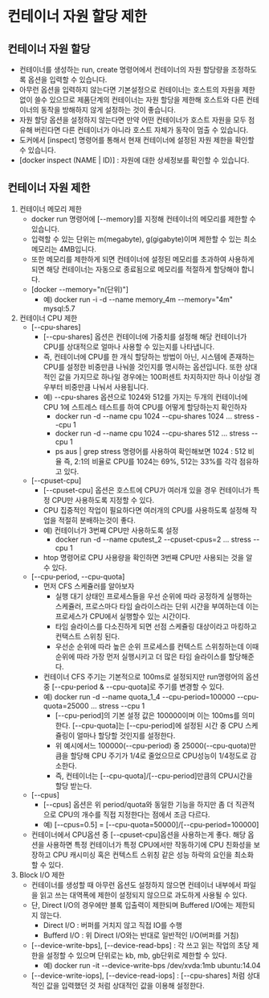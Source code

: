 # 컨테이너 자원 할당 제한

## 컨테이너 자원 할당
- 컨테이너를 생성하는 run, create 명령어에서 컨테이너의 자원 할당량을 조정하도록 옵션을 입력할 수 있습니다.
- 아무런 옵션을 입력하지 않는다면 기본설정으로 컨테이너는 호스트의 자원을 제한 없이 쓸수 있으므로 제품단계의 컨테이너는 자원 할당을 제한해 호스트와 다른 컨테이너의 동작을 방해하지 않게 설정하는 것이 좋습니다.
- 자원 할당 옵션을 설정하지 않는다면 만약 어떤 컨테이너가 호스트 자원을 모두 점유해 버린다면 다른 컨테이너가 아니라 호스트 자체가 동작이 멈출 수 있습니다.
- 도커에서 [inspect] 명령어를 통해서 현재 컨테이너에 설정된 자원 제한을 확인할 수 있습니다.
- [docker inspect (NAME | ID)] : 자원에 대한 상세정보를 확인할 수 있습니다.

## 컨테이너 자원 제한
1. 컨테이너 메모리 제한
    - docker run 명령어에 [--memory]를 지정해 컨테이너의 메모리를 제한할 수 있습니다.
    - 입력할 수 있는 단위는 m(megabyte), g(gigabyte)이며 제한할 수 있는 최소 메모리는 4MB입니다.
    - 또한 메모리를 제한하게 되면 컨테이너에 설정된 메모리를 초과하여 사용하게 되면 해당 컨테이너는 자동으로 종료됨으로 메모리를 적절하게 할당해야 합니다.
    - [docker --memory="n(단위)"] 
        - 예) docker run -i -d --name memory_4m --memory="4m" mysql:5.7
2. 컨테이너 CPU 제한
    - [--cpu-shares]
        - [--cpu-shares] 옵션은 컨테이너에 가중치를 설정해 해당 컨테이너가 CPU를 상대적으로 얼마나 사용할 수 있는지를 나타냅니다.
        - 즉, 컨테이너에 CPU를 한 개식 할당하는 방법이 아닌, 시스템에 존재하는 CPU를 설정한 비중만큼 나눠쓸 것인지를 명시하는 옵션입니다. 또한 상대적인 값을 가지므로 하나일 경우에는 100퍼센트 차지하지만 하나 이상일 경우부터 비중만큼 나눠서 사용됩니다.
        - 예) --cpu-shares 옵션으로 1024와 512를 가지는 두개의 컨테이너에 CPU 1에 스트레스 테스트를 하여 CPU를 어떻게 할당하는지 확인하자
            - docker run -d --name cpu 1024 --cpu-shares 1024 ... stress --cpu 1
            - docker run -d --name cpu 1024 --cpu-shares 512 ... stress --cpu 1
            - ps aus | grep stress 명령어를 사용하여 확인해보면 1024 : 512 비율 즉, 2:1의 비율로 CPU를 1024는 69%, 512는 33%를 각각 점유하고 있다.
    - [--cpuset-cpu]
        - [--cpuset-cpu] 옵션은 호스트에 CPU가 여러개 있을 경우 컨테이너가 특정 CPU만 사용하도록 지정할 수 있다.
        - CPU 집중적인 작업이 필요하다면 여러개의 CPU를 사용하도록 설정해 작업을 적절히 분배하는것이 좋다.
        - 예) 컨테이너가 3번째 CPU만 사용하도록 설정
            - docker run -d --name cputest_2 --cpuset-cpus=2 ... stress --cpu 1
        - htop 명령어로 CPU 사용량을 확인하면 3번째 CPU만 사용되는 것을 알 수 있다.
    - [--cpu-period, --cpu-quota]
        - 먼저 CFS 스케쥴러를 알아보자
            - 실행 대기 상태인 프로세스들을 우선 순위에 따라 공정하게 실행하는 스케쥴러, 프로스마다 타임 슬라이스라는 단위 시간을 부여하는데 이는 프로세스가 CPU에서 실행할수 있는 시간이다.
            - 타임 슬라이스를 다소진하게 되면 선점 스케쥴링 대상이라고 마킹하고 컨택스트 스위칭 된다.
            - 우선순 순위에 따라 높은 순위 프로세스를 컨텍스트 스위칭하는데 이때 순위에 따라 가장 먼저 실행시키고 더 많은 타임 슬라이스를 할당해준다.
        - 컨테이너 CFS 주기는 기본적으로 100ms로 설정되지만 run명령어의 옵션 중 [--cpu-period & --cpu-quota]로 주기를 변경할 수 있다.
        - 예) docker run -d --name quota_1_4 --cpu-period=100000 --cpu-quota=25000 ... stress --cpu 1
            - [--cpu-period]의 기본 설정 값은 100000이며 이는 100ms를 의미한다. [--cpu-quota]는 [--cpu-period]에 설정된 시간 중 CPU 스케쥴링이 얼마나 할당할 것인지를 설정한다.
            - 위 예시에서느 100000(--cpu-period) 중 25000(--cpu-quota)만큼을 할당해 CPU 주기가 1/4로 줄었으므로 CPU성능이 1/4정도로 감소한다.
            - 즉, 컨테이너는 [--cpu-quota]/[--cpu-period]만큼의 CPU시간을 할당 받는다.
    - [--cpus]
        - [--cpus] 옵션은 위 period/quota와 동일한 기능을 하지만 좀 더 직관적으로 CPU의 개수를 직접 지정한다는 점에서 조금 다르다.
        - 예) [--cpus=0.5] = [--cpu-quota=50000]/[--cpu-period=100000]
    - 컨테이너에서 CPU옵션 중 [--cpuset-cpu]옵션을 사용하는게 좋다. 해당 옵션을 사용하면 특정 컨테이너가 특정 CPU에서만 작동하기에 CPU 친화성을 보장하고 CPU 캐시미싱 혹은 컨텍스트 스위칭 같은 성능 하락의 요인을 최소화 할 수 있다.
3. Block I/O 제한
    - 컨테이너를 생성할 때 아무런 옵션도 설정하지 않으면 컨테이너 내부에서 파일을 읽고 쓰는 대역폭에 제한이 설정되지 않으므로 과도하게 사용될 수 있다.
    - 단, Direct I/O의 경우에만 블록 입출력이 제한되며 Buffered I/O에는 제한되지 않는다.
        - Direct I/O : 버퍼를 거치지 않고 직접 IO를 수행
        - Bufferd I/O : 위 Direct I/O와는 반대로 일반적인 I/O(버퍼를 거침)
    - [--device-write-bps], [--device-read-bps] : 각 쓰고 읽는 작업의 초당 제한을 설정할 수 있으며 단위로는 kb, mb, gb단위로 제한할 수 있다.
        - 예) docker run -it --device-write-bps /dev/xvda:1mb ubuntu:14.04
    - [--device-write-iops], [--device-read-iops] : [--cpu-shares] 처럼 상대적인 값을 입력했던 것 처럼 상대적인 값을 이용해 설정한다.

    
